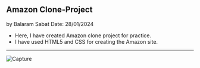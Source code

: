 ## Amazon Clone-Project
by Balaram Sabat
Date: 28/01/2024
- Here, I have created Amazon clone project for practice.
- I have used HTML5 and CSS for creating the Amazon site. 
---
![Capture](https://github.com/balaramsabat/Clone-Project/assets/69898378/5261c555-a242-4384-be4a-c0462645abb3)

